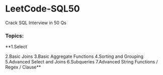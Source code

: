# LeetCode-SQL50
Crack SQL Interview in 50 Qs
### Topics:
**1.Select

2.Basic Joins
3.Basic Aggregate Functions
4.Sorting and Grouping
5.Advanced Select and Joins
6.Subqueries
7.Advanced String Functions / Regex / Clause**
